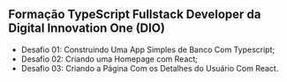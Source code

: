 ## Formação TypeScript Fullstack Developer da Digital Innovation One (DIO)
- Desafio 01: Construindo Uma App Simples de Banco Com Typescript;
- Desafio 02: Criando uma Homepage com React;
- Desafio 03: Criando a Página Com os Detalhes do Usuário Com React.
